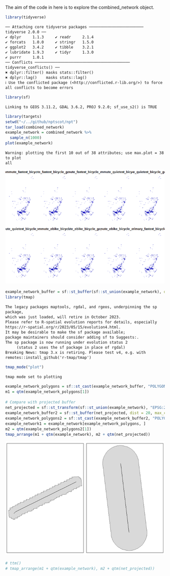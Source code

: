
The aim of the code in here is to explore the combined_network object.

``` r
library(tidyverse)
```

    ── Attaching core tidyverse packages ──────────────────────── tidyverse 2.0.0 ──
    ✔ dplyr     1.1.3     ✔ readr     2.1.4
    ✔ forcats   1.0.0     ✔ stringr   1.5.0
    ✔ ggplot2   3.4.2     ✔ tibble    3.2.1
    ✔ lubridate 1.9.3     ✔ tidyr     1.3.0
    ✔ purrr     1.0.1     
    ── Conflicts ────────────────────────────────────────── tidyverse_conflicts() ──
    ✖ dplyr::filter() masks stats::filter()
    ✖ dplyr::lag()    masks stats::lag()
    ℹ Use the conflicted package (<http://conflicted.r-lib.org/>) to force all conflicts to become errors

``` r
library(sf)
```

    Linking to GEOS 3.11.2, GDAL 3.6.2, PROJ 9.2.0; sf_use_s2() is TRUE

``` r
library(targets)
setwd("~/../github/nptscot/npt")
tar_load(combined_network)
example_network = combined_network %>% 
  sample_n(1000)
plot(example_network)
```

    Warning: plotting the first 10 out of 38 attributes; use max.plot = 38 to plot
    all

![](test-combined_network_outputs_files/figure-commonmark/unnamed-chunk-1-1.png)

``` r
example_network_buffer = sf::st_buffer(sf::st_union(example_network), dist = 20, max_cells = 100000)
library(tmap)
```

    The legacy packages maptools, rgdal, and rgeos, underpinning the sp package,
    which was just loaded, will retire in October 2023.
    Please refer to R-spatial evolution reports for details, especially
    https://r-spatial.org/r/2023/05/15/evolution4.html.
    It may be desirable to make the sf package available;
    package maintainers should consider adding sf to Suggests:.
    The sp package is now running under evolution status 2
         (status 2 uses the sf package in place of rgdal)
    Breaking News: tmap 3.x is retiring. Please test v4, e.g. with
    remotes::install_github('r-tmap/tmap')

``` r
tmap_mode("plot")
```

    tmap mode set to plotting

``` r
example_network_polygons = sf::st_cast(example_network_buffer, "POLYGON")
m1 = qtm(example_network_polygons[1])

# Compare with projected buffer
net_projected = sf::st_transform(sf::st_union(example_network), "EPSG:27700")
example_network_buffer2 = sf::st_buffer(net_projected, dist = 20, max_cells = 100000)
example_network_polygons2 = sf::st_cast(example_network_buffer2, "POLYGON")
example_network1 = example_network[example_network_polygons, ]
m2 = qtm(example_network_polygons2[1])
tmap_arrange(m1 + qtm(example_network), m2 + qtm(net_projected))
```

![](test-combined_network_outputs_files/figure-commonmark/unnamed-chunk-1-2.png)

``` r
# ttm()
# tmap_arrange(m1 + qtm(example_network), m2 + qtm(net_projected))
```

